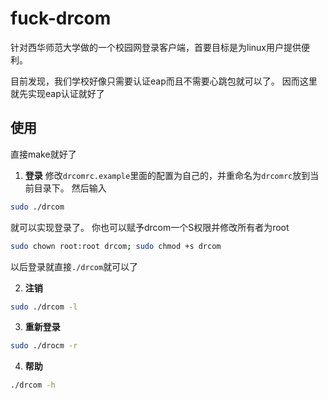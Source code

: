 # fuck-drcom
针对西华师范大学做的一个校园网登录客户端，首要目标是为linux用户提供便利。

目前发现，我们学校好像只需要认证eap而且不需要心跳包就可以了。
因而这里就先实现eap认证就好了

## 使用
直接make就好了

1. **登录**
 修改`drcomrc.example`里面的配置为自己的，并重命名为`drcomrc`放到当前目录下。
 然后输入
 ```bash
 sudo ./drcom
 ```
 就可以实现登录了。
 你也可以赋予drcom一个S权限并修改所有者为root
 ```bash
 sudo chown root:root drcom; sudo chmod +s drcom
 ```
 以后登录就直接`./drcom`就可以了

2. **注销**
 ```bash
 sudo ./drcom -l
 ```

3. **重新登录**
 ```bash
 sudo ./drocm -r
 ```

4. **帮助**
 ```bash
 ./drcom -h
 ```
